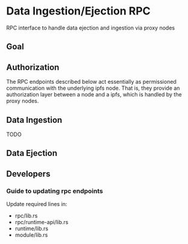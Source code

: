 # Data Ingestion/Ejection RPC

RPC interface to handle data ejection and ingestion via proxy nodes

## Goal

## Authorization

The RPC endpoints described below act essentially as permissioned communication with the underlying ipfs node. That is, they provide an authorization layer between a node and a ipfs, which is handled by the proxy nodes.

## Data Ingestion

TODO

## Data Ejection

## Developers

### Guide to updating rpc endpoints

Update required lines in:

- rpc/lib.rs
- rpc/runtime-api/lib.rs
- runtime/lib.rs
- module/lib.rs